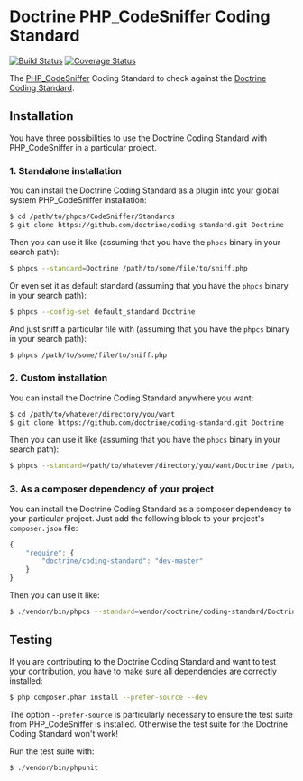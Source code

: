 Doctrine PHP_CodeSniffer Coding Standard
========================================

[![Build Status](https://secure.travis-ci.org/doctrine/coding-standard.png?branch=master)](http://travis-ci.org/doctrine/coding-standard)
[![Coverage Status](https://coveralls.io/repos/doctrine/coding-standard/badge.png?branch=master)](https://coveralls.io/r/doctrine/coding-standard?branch=master)

The [PHP_CodeSniffer](https://github.com/squizlabs/PHP_CodeSniffer) Coding Standard to check against the [Doctrine Coding Standard](https://github.com/deeky666/doctrine-coding-standard/blob/master/Docs/README.md).

Installation
------------

You have three possibilities to use the Doctrine Coding Standard with PHP_CodeSniffer in a particular project.

### 1. Standalone installation

You can install the Doctrine Coding Standard as a plugin into your global system PHP_CodeSniffer installation:

```bash
$ cd /path/to/phpcs/CodeSniffer/Standards
$ git clone https://github.com/doctrine/coding-standard.git Doctrine
```

Then you can use it like
(assuming that you have the `phpcs` binary in your search path):

```bash
$ phpcs --standard=Doctrine /path/to/some/file/to/sniff.php
```

Or even set it as default standard
(assuming that you have the `phpcs` binary in your search path):

```bash
$ phpcs --config-set default_standard Doctrine
```

And just sniff a particular file with
(assuming that you have the `phpcs` binary in your search path):

```bash
$ phpcs /path/to/some/file/to/sniff.php
```

### 2. Custom installation

You can install the Doctrine Coding Standard anywhere you want:

```bash
$ cd /path/to/whatever/directory/you/want
$ git clone https://github.com/doctrine/coding-standard.git Doctrine
```

Then you can use it like (assuming that you have the `phpcs` binary in your search path):

```bash
$ phpcs --standard=/path/to/whatever/directory/you/want/Doctrine /path/to/some/file/to/sniff.php
```

### 3. As a composer dependency of your project

You can install the Doctrine Coding Standard as a composer dependency to your particular project.
Just add the following block to your project's `composer.json` file:

```js
{
    "require": {
        "doctrine/coding-standard": "dev-master"
    }
}
```

Then you can use it like:

```bash
$ ./vendor/bin/phpcs --standard=vendor/doctrine/coding-standard/Doctrine /path/to/some/file/to/sniff.php
```

Testing
-------

If you are contributing to the Doctrine Coding Standard and want to test your contribution, you have to
make sure all dependencies are correctly installed:

```bash
$ php composer.phar install --prefer-source --dev
```

The option `--prefer-source` is particularly necessary to ensure the test suite from PHP_CodeSniffer is
installed. Otherwise the test suite for the Doctrine Coding Standard won't work!

Run the test suite with:

```bash
$ ./vendor/bin/phpunit
```
